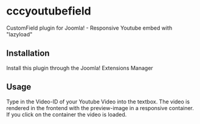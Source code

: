 # cccyoutubefield
CustomField plugin for Joomla! - Responsive Youtube embed with "lazyload"

## Installation
Install this plugin through the Joomla! Extensions Manager

## Usage
Type in the Video-ID of your Youtube Video into the textbox. The video is rendered in the frontend with the preview-image in a responsive container. If you click on the container the video is loaded. 
